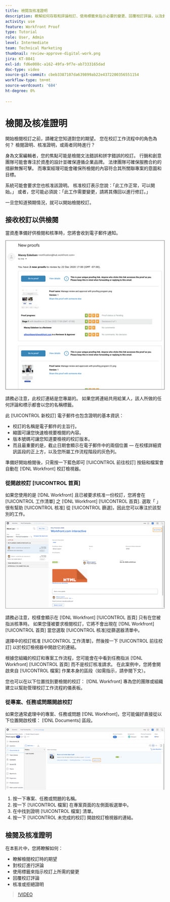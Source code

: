 ```yaml
---
title: 檢閱及核准證明
description: 瞭解如何存取和評論校訂、使用標籤來指示必要的變更、回覆校訂評論，以及針對中的校訂做出決定 [!DNL Workfront].
activity: use
feature: Workfront Proof
type: Tutorial
role: User, Admin
level: Intermediate
team: Technical Marketing
thumbnail: review-approve-digital-work.png
jira: KT-8841
exl-id: fd6e008c-a162-49fa-9f7e-ab7333165dad
doc-type: video
source-git-commit: cbeb3387107da639899ab22e4372200356551154
workflow-type: tm+mt
source-wordcount: '684'
ht-degree: 0%

---
```


# 檢閱及核准證明

開始檢閱校訂之前，請確定您知道對您的期望。 您在校訂工作流程中的角色為何？ 檢閱證明、核准證明，或兩者同時進行？

身為文案編輯者，您的焦點可能是檢閱文法錯誤和拼字錯誤的校訂。 行銷和創意團隊可能會專注於資產的設計並確保遵循企業品牌。 法律團隊可確保服務合約的措辭無懈可擊。 而專案經理可能會確保所檢閱的內容符合其所關聯專案的意圖和目標。

系統可能會要求您也核准該證明。 核准校訂表示您說：「此工作正常，可以開始。」 或者，您可能必須說：「此工作需要變更，請將其傳回以進行修訂。」

一旦您知道預期情況，就可以開始檢閱校訂。

## 接收校訂以供檢閱

當資產準備好供檢閱和核準時，您將會收到電子郵件通知。

![新校樣電子郵件的影像，要求檢閱和核准中的兩個校樣 [!DNL  Workfront].](assets/new-proof-emails.png)

請務必注意，此校訂連結是您專屬的。 如果您將連結共用給某人，該人所做的任何評論和標示都會以您的名稱標籤。

此 [!UICONTROL 新校訂] 電子郵件也包含證明的基本資訊：

* 校訂的名稱是電子郵件的主旨行。
* 縮圖可讓您快速檢視要檢閱的內容。
* 版本號碼可讓您知道要檢視的校訂版本。
* 而且最重要的是，截止日期會顯示在電子郵件中的兩個位置 — 在校樣詳細資訊區段的正上方，以及您所屬工作流程階段的灰色列。

準備好開始檢閱後，只需按一下藍色即可 [!UICONTROL 前往校訂] 按鈕和檔案會自動在 [!DNL Workfront] 校訂檢視器。

### 從開啟校訂 [!UICONTROL 首頁]

如果您使用的是 [!DNL Workfront] 且已被要求核准一份校訂，您將會在 [!UICONTROL 工作清單] 之 [!DNL Workfront] [!UICONTROL 首頁]. 選取「 」很有幫助 [!UICONTROL 核准] 從 [!UICONTROL 篩選]，因此您可以專注於該型別的工作。

![的影像 [!DNL Workfront] [!UICONTROL 首頁] 使用 [!UICONTROL 核准] 篩選器已啟用，並從清單中選取校訂。](assets/open-proof-from-home.png)

請務必注意，校樣會顯示在 [!DNL Workfront] [!UICONTROL 首頁] 只有在您被指派核準時。 如果您僅被要求檢閱校訂，它將不會出現在 [!DNL Workfront] [!UICONTROL 首頁] 當您選取 [!UICONTROL 核准]從篩選器清單中。

選擇中的校訂核准 [!UICONTROL 工作清單]，然後按一下 [!UICONTROL 前往校訂] 以於校訂檢視器中開啟它的連結。

根據您組織的校訂和專案工作流程，您可能會在中看到任務指派 [!DNL Workfront] [!UICONTROL 首頁] 而不是校訂核准請求。 在此案例中，您將會開啟來自 [!UICONTROL 檔案] 作業本身的區段（如需指示，請參閱下文）。

您也可以在以下位置找到要檢閱的校訂： [!DNL Workfront] 專為您的團隊或組織建立以幫助管理校訂工作流程的儀表板。

### 從專案、任務或問題開啟校訂

如果您通常處理中的專案、任務或問題 [!DNL Workfront]，您可能偏好直接從以下位置開啟校樣： [!DNL Documents] 區段。

![的影像 [!UICONTROL 檔案] 區段位於 [!DNL  Workfront] 使用的任務 [!UICONTROL 未完成的校訂]連結反白顯示。](assets/open-proof-from-documents.png)

1. 按一下專案、任務或問題的名稱。
2. 按一下 [!UICONTROL 檔案] 在專案頁面的左側面板選單中。
3. 在中找到證明 [!UICONTROL 檔案] 清單。
4. 按一下 [!UICONTROL 未完成的校訂] 開啟校訂檢視器的連結。

## 檢閱及核准證明

在本影片中，您將瞭解如何：

* 瞭解檢閱校訂時的期望
* 對校訂進行評論
* 使用標籤來指示校訂上所需的變更
* 回覆校訂評論
* 核准或拒絕證明

>[!VIDEO](https://video.tv.adobe.com/v/335141/?quality=12&learn=on)

<!--
#### Learn more
* Create and manage proof comments
* Make decisions on a proof
* Review a static proof
* Tag users to share a proof
* Notifications for proof comments and decisions
-->

<!--
#### Guides
* Reviewing proofs in [!DNL Workfront]
* -->
